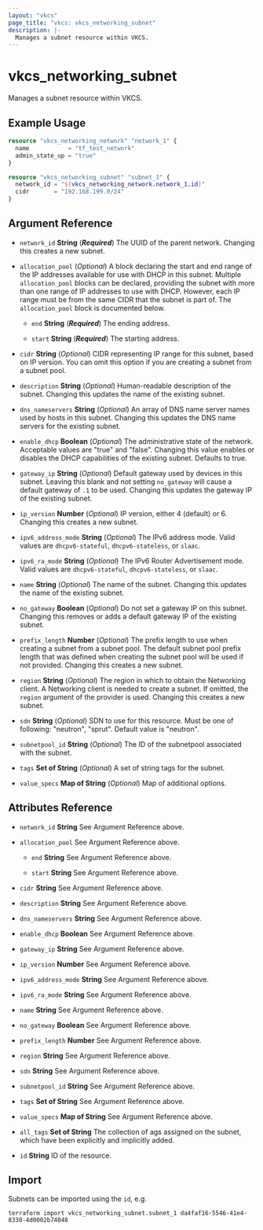 ```yaml
---
layout: "vkcs"
page_title: "vkcs: vkcs_networking_subnet"
description: |-
  Manages a subnet resource within VKCS.
---
```


# vkcs_networking_subnet

Manages a subnet resource within VKCS.

## Example Usage
```terraform
resource "vkcs_networking_network" "network_1" {
  name           = "tf_test_network"
  admin_state_up = "true"
}

resource "vkcs_networking_subnet" "subnet_1" {
  network_id = "${vkcs_networking_network.network_1.id}"
  cidr       = "192.168.199.0/24"
}
```
## Argument Reference
- `network_id` **String** (***Required***) The UUID of the parent network. Changing this creates a new subnet.

- `allocation_pool` (*Optional*) A block declaring the start and end range of the IP addresses available for use with DHCP in this subnet. Multiple `allocation_pool` blocks can be declared, providing the subnet with more than one range of IP addresses to use with DHCP. However, each IP range must be from the same CIDR that the subnet is part of. The `allocation_pool` block is documented below.
  - `end` **String** (***Required***) The ending address.

  - `start` **String** (***Required***) The starting address.

- `cidr` **String** (*Optional*) CIDR representing IP range for this subnet, based on IP version. You can omit this option if you are creating a subnet from a subnet pool.

- `description` **String** (*Optional*) Human-readable description of the subnet. Changing this updates the name of the existing subnet.

- `dns_nameservers` **String** (*Optional*) An array of DNS name server names used by hosts in this subnet. Changing this updates the DNS name servers for the existing subnet.

- `enable_dhcp` **Boolean** (*Optional*) The administrative state of the network. Acceptable values are "true" and "false". Changing this value enables or disables the DHCP capabilities of the existing subnet. Defaults to true.

- `gateway_ip` **String** (*Optional*) Default gateway used by devices in this subnet. Leaving this blank and not setting `no_gateway` will cause a default gateway of `.1` to be used. Changing this updates the gateway IP of the existing subnet.

- `ip_version` **Number** (*Optional*) IP version, either 4 (default) or 6. Changing this creates a new subnet.

- `ipv6_address_mode` **String** (*Optional*) The IPv6 address mode. Valid values are `dhcpv6-stateful`, `dhcpv6-stateless`, or `slaac`.

- `ipv6_ra_mode` **String** (*Optional*) The IPv6 Router Advertisement mode. Valid values are `dhcpv6-stateful`, `dhcpv6-stateless`, or `slaac`.

- `name` **String** (*Optional*) The name of the subnet. Changing this updates the name of the existing subnet.

- `no_gateway` **Boolean** (*Optional*) Do not set a gateway IP on this subnet. Changing this removes or adds a default gateway IP of the existing subnet.

- `prefix_length` **Number** (*Optional*) The prefix length to use when creating a subnet from a subnet pool. The default subnet pool prefix length that was defined when creating the subnet pool will be used if not provided. Changing this creates a new subnet.

- `region` **String** (*Optional*) The region in which to obtain the Networking client. A Networking client is needed to create a subnet. If omitted, the `region` argument of the provider is used. Changing this creates a new subnet.

- `sdn` **String** (*Optional*) SDN to use for this resource. Must be one of following: "neutron", "sprut". Default value is "neutron".

- `subnetpool_id` **String** (*Optional*) The ID of the subnetpool associated with the subnet.

- `tags` <strong>Set of </strong>**String** (*Optional*) A set of string tags for the subnet.

- `value_specs` <strong>Map of </strong>**String** (*Optional*) Map of additional options.


## Attributes Reference
- `network_id` **String** See Argument Reference above.

- `allocation_pool`  See Argument Reference above.
  - `end` **String** See Argument Reference above.

  - `start` **String** See Argument Reference above.

- `cidr` **String** See Argument Reference above.

- `description` **String** See Argument Reference above.

- `dns_nameservers` **String** See Argument Reference above.

- `enable_dhcp` **Boolean** See Argument Reference above.

- `gateway_ip` **String** See Argument Reference above.

- `ip_version` **Number** See Argument Reference above.

- `ipv6_address_mode` **String** See Argument Reference above.

- `ipv6_ra_mode` **String** See Argument Reference above.

- `name` **String** See Argument Reference above.

- `no_gateway` **Boolean** See Argument Reference above.

- `prefix_length` **Number** See Argument Reference above.

- `region` **String** See Argument Reference above.

- `sdn` **String** See Argument Reference above.

- `subnetpool_id` **String** See Argument Reference above.

- `tags` <strong>Set of </strong>**String** See Argument Reference above.

- `value_specs` <strong>Map of </strong>**String** See Argument Reference above.

- `all_tags` <strong>Set of </strong>**String** The collection of ags assigned on the subnet, which have been explicitly and implicitly added.

- `id` **String** ID of the resource.



## Import

Subnets can be imported using the `id`, e.g.

```shell
terraform import vkcs_networking_subnet.subnet_1 da4faf16-5546-41e4-8330-4d0002b74048
```
